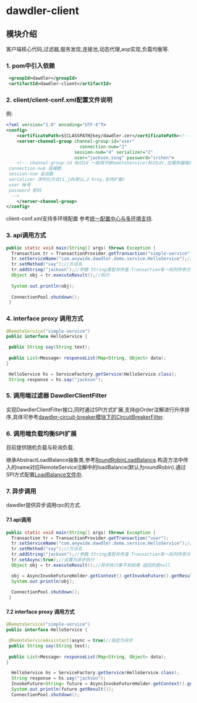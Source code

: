 # dawdler-client

## 模块介绍

客户端核心代码,过滤器,服务发现,连接池,动态代理,aop实现,负载均衡等.

### 1. pom中引入依赖

```xml
 <groupId>dawdler</groupId>
 <artifactId>dawdler-client</artifactId>
```

### 2. client/client-conf.xml配置文件说明

例:

```xml
<?xml version="1.0" encoding="UTF-8"?>
<config>
    <certificatePath>${CLASSPATH}key/dawdler.cer</certificatePath><!-- 身份验证 公钥路径 -->
    <server-channel-group channel-group-id="user"
                            connection-num="2"
                          session-num="4" serializer="2"
                          user="jackson.song" password="srchen">
    <!-- channel-group-id 标识id 一般用于@RemoteService(标识id),在服务器端是dawdler下deploys下部署的项目名称.
 connection-num 连接数
 session-num 会话数
 serializer 序列化方式(1,jdk默认,2 kroy,支持扩展)
 user 帐号
 password 密码
  -->
    </server-channel-group>
</config>
```

client-conf.xml支持多环境配置 参考[统一配置中心与多环境支持](../../doc/dawdler-profiles.active-README.md).

### 3. api调用方式

```java
public static void main(String[] args) throws Exception {
  Transaction tr = TransactionProvider.getTransaction("simple-service");//simple-servic为服务名
  tr.setServiceName("com.anywide.dawdler.demo.service.HelloService");//接口全名
  tr.setMethod("say");//方法名
  tr.addString("jackson");//参数 String类型并传值 Transaction有一系列传参方法 具体查看Transaction
  Object obj = tr.executeResult();//执行
  
  System.out.println(obj);
  
  ConnectionPool.shutdown(); 
 }
```

### 4. interface proxy 调用方式

```java
@RemoteService("simple-service")
public interface HelloService {

 public String say(String text);
 
 public List<Message> responseList(Map<String, Object> data);
}
```

```java
 HelloService hs = ServiceFactory.getService(HelloService.class);
 String response = hs.say("jackson");
```

### 5. 调用端过滤器 DawdlerClientFilter

实现DawdlerClientFilter接口,同时通过SPI方式扩展,支持@Order注解进行升序排序,具体可参考[dawdler-circuit-breaker模块下的CircuitBreakerFilter](../dawdler-circuit-breaker/src/main/java/com/anywide/dawdler/breaker/filter/CircuitBreakerFilter.java).

### 6. 调用端负载均衡SPI扩展

目前提供随机负载与轮询负载.

继承AbstractLoadBalance抽象类,参考[RoundRobinLoadBalance](src/main/java/com/anywide/dawdler/client/cluster/impl/RoundRobinLoadBalance.java).构造方法中传入的name对应RemoteService注解中的loadBalance(默认为roundRobin).通过SPI方式配置[LoadBalance文件中](src/main/resources/META-INF/services/com.anywide.dawdler.client.cluster.LoadBalance).

### 7. 异步调用

dawdler提供异步调用rpc的方式.

#### 7.1 api调用

```java
public static void main(String[] args) throws Exception {
  Transaction tr = TransactionProvider.getTransaction("user");
  tr.setServiceName("com.anywide.dawdler.demo.service.HelloService");//接口全名
  tr.setMethod("say");//方法名
  tr.addString("jackson");//参数 String类型并传值 Transaction有一系列传参方法 具体查看Transaction
  tr.setAsync(true);//设置为异步执行
  Object obj = tr.executeResult();//异步执行拿不到结果 返回的是null

  obj = AsyncInvokeFutureHolder.getContext().getInvokeFuture().getResult();//获取异步执行结果
  System.out.println(obj);
  
  ConnectionPool.shutdown(); 
 }
```

#### 7.2 interface proxy 调用方式

```java
@RemoteService("simple-service")
public interface HelloService {

 @RemoteServiceAssistant(async = true)//指定为异步
 public String say(String text);
 
 public List<Message> responseList(Map<String, Object> data);
}
```

```java
  HelloService hs = ServiceFactory.getService(HelloService.class);
  String response = hs.say("jackson");
  InvokeFuture<String> future = AsyncInvokeFutureHolder.getContext().getInvokeFuture();
  System.out.println(future.getResult());
  ConnectionPool.shutdown(); 
```
